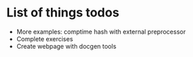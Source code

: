 # List of things todos
- More examples: comptime hash with external preprocessor
- Complete exercises
- Create webpage with docgen tools